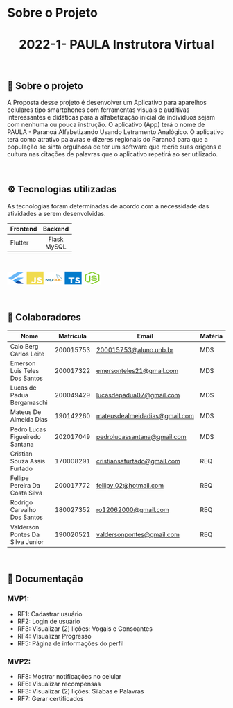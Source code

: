 # Sobre o Projeto

<div align="center">
   <h1> 2022-1- PAULA Instrutora Virtual </h1>
</div>

<br/>

## 📄 Sobre o projeto

A Proposta desse projeto é desenvolver um Aplicativo para aparelhos celulares tipo smartphones com ferramentas visuais e auditivas interessantes e didáticas para a alfabetização inicial de indivíduos sejam com nenhuma ou pouca instrução. O aplicativo (App) terá o nome de PAULA - Paranoá Alfabetizando Usando Letramento Analógico. O aplicativo terá como atrativo palavras e dizeres regionais do Paranoá para que a população se sinta orgulhosa de ter um software que recrie suas origens e cultura nas citações de palavras que o aplicativo repetirá ao ser utilizado.

<br/>

## ⚙️ Tecnologias utilizadas

As tecnologias foram determinadas de acordo com a necessidade das atividades a serem desenvolvidas.

| Frontend |    Backend    |
| :------- | :-----------: |
| Flutter  | Flask<br>MySQL |

<br>
<p align="left"> 
    <img  height="30" width="40" src="https://raw.githubusercontent.com/dnfield/flutter_svg/7d374d7107561cbd906d7c0ca26fef02cc01e7c8/example/assets/flutter_logo.svg?sanitize=true">
    <img  height="30" width="40" src="https://raw.githubusercontent.com/devicons/devicon/master/icons/javascript/javascript-plain.svg">
    <img  height="30" width="40" src="https://raw.githubusercontent.com/devicons/devicon/master/icons/mysql/mysql-original-wordmark.svg">
    <img  height="30" width="40" src="https://raw.githubusercontent.com/devicons/devicon/master/icons/typescript/typescript-original.svg">
    <img  height="30" width="40" src="https://raw.githubusercontent.com/devicons/devicon/master/icons/nodejs/nodejs-original.svg">
</p>

<br/>

## 🤝 Colaboradores

| Nome                             | Matrícula | Email                         | Matéria |
| -------------------------------- | --------- | ----------------------------- | ------- |
| Caio Berg Carlos Leite           | 200015753 | 200015753@aluno.unb.br        | MDS     |
| Emerson Luis Teles Dos Santos    | 200017322 | emersonteles21@gmail.com      | MDS     |
| Lucas de Padua Bergamaschi       | 200049429 | lucasdepadua07@gmail.com      | MDS     |
| Mateus De Almeida Dias           | 190142260 | mateusdealmeidadias@gmail.com | MDS     |
| Pedro Lucas Figueiredo Santana   | 202017049 | pedrolucassantana@gmail.com   | MDS     |
| Cristian Souza Assis Furtado     | 170008291 | cristiansafurtado@gmail.com   | REQ     |
| Fellipe Pereira Da Costa Silva   | 200017772 | fellipy.02@hotmail.com        | REQ     |
| Rodrigo Carvalho Dos Santos      | 180027352 | ro12062000@gmail.com          | REQ     |
| Valderson Pontes Da Silva Junior | 190020521 | valdersonpontes@gmail.com     | REQ     |

<br/>

## 📜 Documentação

### MVP1:
- RF1: Cadastrar usuário
- RF2: Login de usuário
- RF3: Visualizar (2) lições: Vogais e Consoantes
- RF4: Visualizar Progresso
- RF5: Página de informações do perfil

### MVP2:
- RF8: Mostrar notificações no celular
- RF6: Visualizar recompensas
- RF3: Visualizar (2) lições: Silabas e Palavras
- RF7: Gerar certificados